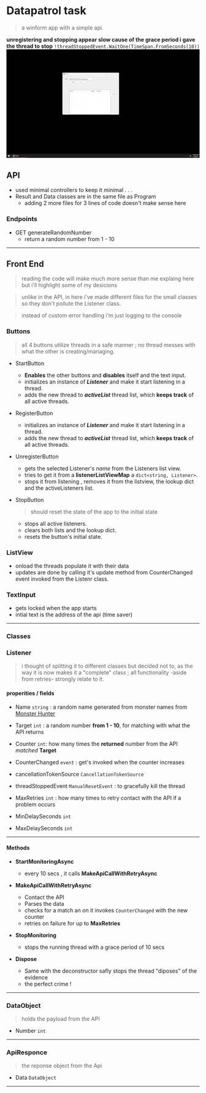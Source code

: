 # Datapatrol task
> a winform app with a simple api.

**unregistering and stopping appear slow cause of the grace period i gave the thread to stop**
`!threadStoppedEvent.WaitOne(TimeSpan.FromSeconds(10))`
![](./static/test.gif)


## API
- used minimal controllers to keep it minimal . . . 
- Result and Data classes are in the same file as Program
    - adding 2 more files for 3 lines of code doesn't make sense here
### Endpoints
- GET generateRandomNumber
    - return a random number from 1 - 10

---

## Front End
> reading the code will make much more sense than me explaing here
but i'll highlight some of my desicions

 > unlike in the API, in here i've made different files for the small classes so they don't pollute the Listener class. 

> instead of custom error handling i'm just logging to the console

 
### Buttons
> all 4 buttons utilize threads in a safe manner ; no thread messes with what the other is creating/managing.

- StartButton
    - **Enables** the other buttons and **disables** itself and the text input.
    - initializes an instance of ***Listener*** and make it start listening in a thread.
    - adds the new thread to ***activeList*** thread list, which **keeps track** of all active threads.


- RegisterButton
    -  initializes an instance of ***Listener*** and make it start listening in a thread.
    - adds the new thread to ***activeList*** thread list, which **keeps track** of all active threads.

- UnregisterButton
    - gets the selected Listener's *name* from the Listeners list view.
    - tries to get it from a **listenerListViewMap** a `dict<string, Listener>`.
    - stops it from listening , removes it from the listview, the lookup dict and the activeListeners list.

- StopButton
    > should reset the state of the app to the initial state
    
    - stops all active listeners.
    - clears both lists and the lookup dict.
    - resets the button's initial state.


### ListView

- onload the threads populate it with their data
- updates are done by calling it's update method from CounterChanged event invoked from the Listenr class.
 

### TextInput

- gets locked when the app starts
- intial text is the address of the api (time saver)

 ---

 ### Classes

 ### Listener

 > i thought of splitting it to different classes but decided not to, as the way it is now makes it a "complete" class ; 
 all functionality -aside from retries- strongly relate to it.


 #### properities / fields

 - Name `string` :  a random name generated from monster names from [Monster Hunter](https://en.wikipedia.org/wiki/Monster_Hunter)
 - Target `int` : a random number **from 1 - 10**, for matching with what the API returns
 - Counter `int`: how many times the **returned** number from the API *matched* **Target**
 - CounterChanged `event` : get's invoked when the counter increases

 - cancellationTokenSource `CancellationTokenSource`
 - threadStoppedEvent `ManualResetEvent` : to gracefully kill the thread 

 - MaxRetries `int` : how many times to retry contact with the API if a problem occurs
 - MinDelaySeconds `int` 
 - MaxDelaySeconds `int`

 --- 
 #### Methods

 - **StartMonitoringAsync**
    - every 10 secs , it calls **MakeApiCallWithRetryAsync**

- **MakeApiCallWithRetryAsync**
    - Contact the API 
    - Parses the data
    - checks for a match an on it invokes `CounterChanged` with the new counter
    - retries on failure for up to **MaxRetries**

- **StopMonitoring**
    - stops the running thread with a grace period of 10 secs

- **Dispose**
    - Same with the deconstructor safly stops the thread "diposes" of the evidence
    - the perfect crime !

--- 

### DataObject

> holds the payload from the API

- Number `int`

---

### ApiResponce

> the reponse object from the Api

- Data `DataObject` 



--- 

